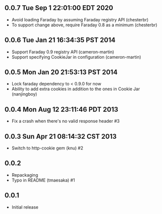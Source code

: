 ## 0.0.7  Tue Sep  1 22:01:00 EDT 2020

- Avoid loading Faraday by assuming Faraday registry API (chesterbr)
- To support change above, require Faraday 0.8 as a minimum (chesterbr)

## 0.0.6  Tue Jan 21 16:34:35 PST 2014

- Support Faraday 0.9 registry API (cameron-martin)
- Support specifying CookieJar in configuration (cameron-martin)

## 0.0.5  Mon Jan 20 21:53:13 PST 2014

- Lock faraday dependency to < 0.9.0 for now
- Ability to add extra cookies in addition to the ones in Cookie Jar (nanjingboy)

## 0.0.4  Mon Aug 12 23:11:46 PDT 2013

- Fix a crash when there's no valid response header #3

## 0.0.3  Sun Apr 21 08:14:32 CST 2013

- Switch to http-cookie gem (knu) #2

## 0.0.2

- Repackaging
- Typo in README (tmaesaka) #1

## 0.0.1

- Initial release
